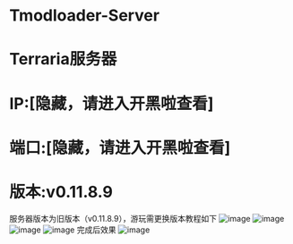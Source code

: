 # Tmodloader-Server
# Terraria服务器
# IP:[隐藏，请进入开黑啦查看]
# 端口:[隐藏，请进入开黑啦查看]
# 版本:v0.11.8.9

服务器版本为旧版本（v0.11.8.9），游玩需更换版本教程如下
![image](https://user-images.githubusercontent.com/94282618/184531660-a3461677-19ea-4b53-9391-dc63e3cccd78.png)
![image](https://user-images.githubusercontent.com/94282618/184531665-1cf4c43a-4985-4f2f-be8f-0a29044966dc.png)
![image](https://user-images.githubusercontent.com/94282618/184531672-13e520c1-5b18-4383-a22c-873d5605f6f0.png)
![image](https://user-images.githubusercontent.com/94282618/184531748-d9ddff17-f516-4db2-bace-088beafd3005.png)
完成后效果
![image](https://user-images.githubusercontent.com/94282618/184531759-14dc0bdf-c589-4e9a-b2f8-ea6ea22d029a.png)
